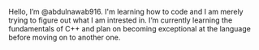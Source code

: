 Hello, I’m @abdulnawab916. I'm learning how to code and I am merely trying to figure out what I am intrested in.
I’m currently learning the fundamentals of C++ and plan on becoming exceptional at the language before moving on to another one.

<!---
abdulnawab916/abdulnawab916 is a ✨ special ✨ repository because its `README.md` (this file) appears on your GitHub profile.
You can click the Preview link to take a look at your changes.
--->
